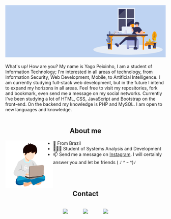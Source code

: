 <div align='center'><img src="sem-titulo1.png.jpg"></div>

<br>
<div="center">
What's up! How are you? My name is Yago Peixinho, I am a student of Information Technology; I'm interested in all areas of technology, from Information Security, Web Development, Mobile, to Artificial Intelligence. I am currently studying full-stack web development, but in the future I intend to expand my horizons in all areas. Feel free to visit my repositories, fork and bookmark, even send me a message on my social networks. Currently I've been studying a lot of HTML, CSS, JavaScript and Bootstrap on the front-end. On the backend my knowledge is PHP and MySQL. I am open to new languages and knowledge.
<br>
<br>
 
<div>
 
<div align="center">
 
## About me
 
 </div>
 
<a href="#"><img align="left" width="150" height="#" src="yagopeixinho.png"></a>
 - 📍 From Brazil
 - 👨🏻‍💻 Student of Systems Analysis and Development
 - 📫 Send me a message on [Instagram](https://www.instagram.com/yagopeixinho/?hl=pt-br). I will certainly answer you and let be friends ( ﾉ ^ ｰ ^)ﾉ
 
<br>
<br>


<div align="center">
 
## Contact
 </div>
  <br>

 
<div align="center">
<a href="https://www.instagram.com/yagopeixinho/?hl=pt-br"><img src="https://image.flaticon.com/icons/png/512/1077/1077042.png" width="5%"></a>    
&nbsp;&nbsp;&nbsp;&nbsp;&nbsp;&nbsp;&nbsp;&nbsp;&nbsp;&nbsp;
<a href="https://discord.gg/Pv3sEHSG5K"><img src="https://image.flaticon.com/icons/png/512/2111/2111363.png" width="5%"></a>
&nbsp;&nbsp;&nbsp;&nbsp;&nbsp;&nbsp;&nbsp;&nbsp;&nbsp;&nbsp;
<a href="https://api.whatsapp.com/send?phone=5583986165982"><img src="https://img.icons8.com/pastel-glyph/2x/whatsapp--v2.png" width="5%"></a>

</div>
<br>
 
  

 
 


